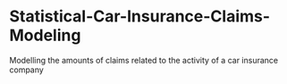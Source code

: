 # Statistical-Car-Insurance-Claims-Modeling
Modelling the amounts of claims related to the activity of a car insurance company
